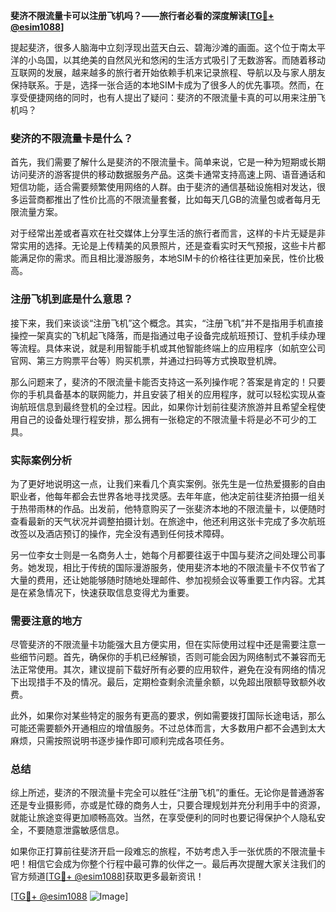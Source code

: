 **斐济不限流量卡可以注册飞机吗？——旅行者必看的深度解读[[TG💪+ @esim1088](https://t.me/s/esim1088)]**

提起斐济，很多人脑海中立刻浮现出蓝天白云、碧海沙滩的画面。这个位于南太平洋的小岛国，以其绝美的自然风光和悠闲的生活方式吸引了无数游客。而随着移动互联网的发展，越来越多的旅行者开始依赖手机来记录旅程、导航以及与家人朋友保持联系。于是，选择一张合适的本地SIM卡成为了很多人的优先事项。然而，在享受便捷网络的同时，也有人提出了疑问：斐济的不限流量卡真的可以用来注册飞机吗？

### 斐济的不限流量卡是什么？

首先，我们需要了解什么是斐济的不限流量卡。简单来说，它是一种为短期或长期访问斐济的游客提供的移动数据服务产品。这类卡通常支持高速上网、语音通话和短信功能，适合需要频繁使用网络的人群。由于斐济的通信基础设施相对发达，很多运营商都推出了性价比高的不限流量套餐，比如每天几GB的流量包或者每月无限流量方案。

对于经常出差或者喜欢在社交媒体上分享生活的旅行者而言，这样的卡片无疑是非常实用的选择。无论是上传精美的风景照片，还是查看实时天气预报，这些卡片都能满足你的需求。而且相比漫游服务，本地SIM卡的价格往往更加亲民，性价比极高。

### 注册飞机到底是什么意思？

接下来，我们来谈谈“注册飞机”这个概念。其实，“注册飞机”并不是指用手机直接操控一架真实的飞机起飞降落，而是指通过电子设备完成航班预订、登机手续办理等流程。具体来说，就是利用智能手机或其他智能终端上的应用程序（如航空公司官网、第三方购票平台等）购买机票，并通过扫码等方式换取登机牌。

那么问题来了，斐济的不限流量卡能否支持这一系列操作呢？答案是肯定的！只要你的手机具备基本的联网能力，并且安装了相关的应用程序，就可以轻松实现从查询航班信息到最终登机的全过程。因此，如果你计划前往斐济旅游并且希望全程使用自己的设备处理行程安排，那么拥有一张稳定的不限流量卡将是必不可少的工具。

### 实际案例分析

为了更好地说明这一点，让我们来看几个真实案例。张先生是一位热爱摄影的自由职业者，他每年都会去世界各地寻找灵感。去年年底，他决定前往斐济拍摄一组关于热带雨林的作品。出发前，他特意购买了一张斐济本地的不限流量卡，以便随时查看最新的天气状况并调整拍摄计划。在旅途中，他还利用这张卡完成了多次航班改签以及酒店预订的操作，完全没有遇到任何技术障碍。

另一位李女士则是一名商务人士，她每个月都要往返于中国与斐济之间处理公司事务。她发现，相比于传统的国际漫游服务，使用斐济本地的不限流量卡不仅节省了大量的费用，还让她能够随时随地处理邮件、参加视频会议等重要工作内容。尤其是在紧急情况下，快速获取信息变得尤为重要。

### 需要注意的地方

尽管斐济的不限流量卡功能强大且方便实用，但在实际使用过程中还是需要注意一些细节问题。首先，确保你的手机已经解锁，否则可能会因为网络制式不兼容而无法正常使用。其次，建议提前下载好所有必要的应用软件，避免在没有网络的情况下出现措手不及的情况。最后，定期检查剩余流量余额，以免超出限额导致额外收费。

此外，如果你对某些特定的服务有更高的要求，例如需要拨打国际长途电话，那么可能还需要额外开通相应的增值服务。不过总体而言，大多数用户都不会遇到太大麻烦，只需按照说明书逐步操作即可顺利完成各项任务。

### 总结

综上所述，斐济的不限流量卡完全可以胜任“注册飞机”的重任。无论你是普通游客还是专业摄影师，亦或是忙碌的商务人士，只要合理规划并充分利用手中的资源，就能让旅途变得更加顺畅高效。当然，在享受便利的同时也要记得保护个人隐私安全，不要随意泄露敏感信息。

如果你正打算前往斐济开启一段难忘的旅程，不妨考虑入手一张优质的不限流量卡吧！相信它会成为你整个行程中最可靠的伙伴之一。最后再次提醒大家关注我们的官方频道[[TG💪+ @esim1088](https://t.me/s/esim1088)]获取更多最新资讯！

[[TG💪+ @esim1088](https://t.me/s/esim1088) ![Image](https://i.postimg.cc/4NQfJmqS/Snipaste-2025-05-13-00-14-12.png)]